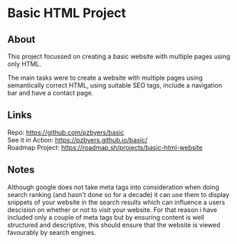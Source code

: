 # Basic HTML Project

## About

This project focussed on creating a basic website with multiple pages using only HTML.

The main tasks were to create a website with multiple pages using semantically correct HTML, using suitable SEO tags, include a navigation bar and have a contact page.

## Links

Repo: https://github.com/pzbyers/basic  
See it in Action: https://pzbyers.github.io/basic/  
Roadmap Project: https://roadmap.sh/projects/basic-html-website

## Notes

Although google does not take meta tags into consideration when doing search ranking (and hasn't done so for a decade) it can use them to display snippets of your website in the search results which can influence a users descision on whether or not to visit your website.  For that reason i have included only a couple of meta tags but by ensuring content is well structured and descriptive, this should ensure that the website is viewed favourably by search engines.